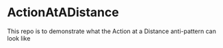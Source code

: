 # ActionAtADistance
This repo is to demonstrate what the Action at a Distance anti-pattern can look like
